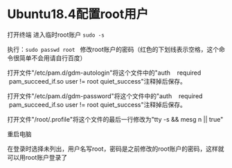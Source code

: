 # Ubuntu18.4配置root用户

打开终端
进入临时root账户  `sudo -s`

执行：`sudo passwd root`   修改root账户的密码（红色的下划线表示空格，这个命令很简单不会用请自行百度）

打开文件"/etc/pam.d/gdm-autologin"将这个文件中的"auth    required    pam_succeed_if.so user != root quiet_success"注释掉后保存。

打开文件"/etc/pam.d/gdm-password"将这个文件中的"auth    required    pam_succeed_if.so user != root quiet_success"注释掉后保存。

打开文件"/root/.profile"将这个文件的最后一行修改为"tty -s && mesg n || true"

重启电脑

在登录时选择未列出，用户名写root，密码是之前修改的root账户的密码，这样就可以用root账户登录了

